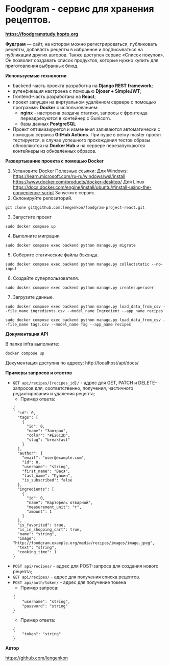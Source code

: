 # Foodgram - сервис для хранения рецептов.
**https://foodgramstudy.hopto.org**

**Фудграм** — сайт, на котором можно регистрироваться, публиковать рецепты,
добавлять рецепты в избранное и подписываться на публикации других авторов.
Также доступен сервис «Список покупок».
Он позволит создавать список продуктов, которые нужно купить для приготовления выбранных блюд.

**Используемые технологии**

+ backend-часть проекта разработна на **Django REST framework**;
+ аутенфикация настроена с помощью **Djoser + SimpleJWT**;
+ frontend-часть разработана на **React**;
+ проект запущен на виртуальном удалённом сервере с помощью программы **Docker** с использованием:
  + **nginx** - настроена раздача статики, запросы с фронтенда переадресуются в контейнер с Gunicorn.
  + базы данных **PostgreSQL**
+ Проект оптимизируется и изменения заливаются автоматически с помощью сервиса **GitHub Actions**. При пуше в ветку master проект тестируется, в случае успешного прохождения тестов образы обновляются на **Docker Hub** и на сервере перезапускаются контейнеры из обновлённых образов.

**Развертывание проекта с помощью Docker**

1. Установите Docker
Полезные ссылки:
Для Windows:
https://learn.microsoft.com/ru-ru/windows/wsl/install
https://www.docker.com/products/docker-desktop/
Для Linux
https://docs.docker.com/engine/install/ubuntu/#install-using-the-convenience-script
Запустите сервис.
2. Склонируйте репозиторий.
```
git clone git@github.com:lengenkon/foodgram-project-react.git
```
3. Запустите проект
```
sudo docker compose up
```
4. Выполните миграции
```
sudo docker compose exec backend python manage.py migrate
```
5. Соберите статические файлы бэкэнда.
```
sudo docker compose exec backend python manage.py collectstatic --no-input
```
6. Создайте суперпользователя.
```
sudo docker compose exec backend python manage.py createsuperuser
```
7. Загрузите данные.
```
sudo docker compose exec backend python manage.py load_data_from_csv --file_name ingredients.csv --model_name Ingredient --app_name recipes
```
```
sudo docker compose exec backend python manage.py load_data_from_csv --file_name tags.csv --model_name Tag --app_name recipes
```

**Документация API**

В папке infra выполните:
```
docker compose up
```
Документация доступна по адресу: http://localhost/api/docs/

**Примеры запросов и ответов**

+ `GET api/recipes/{recipes_id}/` - адрес для GET, PATCH и DELETE-запросов для, соответственно, получения, частичного редактирования и удаления рецепта;
  + Пример ответа:
  ```
  {
    "id": 0,
    "tags": [
      {
        "id": 0,
        "name": "Завтрак",
        "color": "#E26C2D",
        "slug": "breakfast"
      }
    ],
    "author": {
      "email": "user@example.com",
      "id": 0,
      "username": "string",
      "first_name": "Вася",
      "last_name": "Пупкин",
      "is_subscribed": false
    },
    "ingredients": [
      {
        "id": 0,
        "name": "Картофель отварной",
        "measurement_unit": "г",
        "amount": 1
      }
    ],
    "is_favorited": true,
    "is_in_shopping_cart": true,
    "name": "string",
    "image": "http://foodgram.example.org/media/recipes/images/image.jpeg",
    "text": "string",
    "cooking_time": 1
  }
  ```
+ `POST api/recipes/` - адрес для POST-запроса для создания нового рецепта;
+ `GET api/recipes/` - адрес для получения списка рецептов.
+ `POST api/auth/token/` - адрес для получение токена
  + Пример запроса:
  ```
  {
      "username": "string",
      "password": "string"
  }
  ```
  + Пример ответа:
  ```
  {
      "token": "string"
  }
  ```

**Автор**

https://github.com/lengenkon
